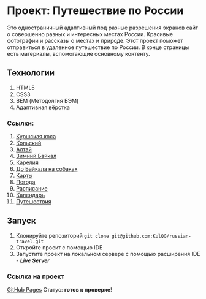 # Проект: Путешествие по России
Это одностраничный адаптивный под разные разрешения экранов сайт о совершенно разных и интересных местах России. Красивые фотографии и рассказы о местах и природе. Этот проект поможет отправиться в удаленное путешествие по России. В конце страницы есть материалы, вспомогающие основному контенту.
## Технологии
1. HTML5
2. CSS3
3. BEM (Методолгия БЭМ)
4. Адаптивная вёрстка
### Ссылки:
1. [Куршская коса](http://park-kosa.ru)
2. [Кольский](https://yourshot.nationalgeographic.com/photos/?keywords=kolskiy)
3. [Алтай](https://www.facebook.com/vera.bashmakova/posts/10156011613718822)
4. [Зимний Байкал](https://vk.com/baikalmile)
5. [Карелия](http://vodlozero.ru)<br>
6. [До Байкала на собаках](https://stampsy.com/na-elektrichkakh-do-baikala)<br>
7. [Карты](https://yandex.ru/maps)
8. [Погода](https://yandex.ru/pogoda)
9. [Расписание](https://rasp.yandex.ru)
10. [Календарь](https://calendar.yandex.ru)
11. [Путешествия](https://travel.yandex.ru)
## Запуск
1. Клонируйте репозиторий
```git clone git@github.com:KulQG/russian-travel.git```
2. Откройте проект с помощью IDE
3. Запустите проект на локальном сервере с помощью расширения IDE - ***Live Server***
### Cсылка на проект
[GitHub Pages](https://kulqg.github.io/russian-travel/)
Статус: **готов к проверке**!

